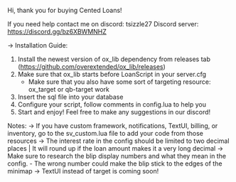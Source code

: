 Hi, thank you for buying Cented Loans!

If you need help contact me on discord: tsizzle27
Discord server: https://discord.gg/bz6XBWMNHZ


-> Installation Guide: 

1. Install the newest version of ox_lib dependency from releases tab (https://github.com/overextended/ox_lib/releases)
2. Make sure that ox_lib starts before LoanScript in your server.cfg
	- Make sure that you also have some sort of targeting resource: ox_target or qb-target work
3. Insert the sql file into your database
4. Configure your script, follow comments in config.lua to help you
5. Start and enjoy! Feel free to make any suggestions in our discord!

Notes:
-> If you have custom framework, notifications, TextUI, billing, or inventory, go to the sv_custom.lua file to add your code from those resources
-> The interest rate in the config should be limited to two decimal places | It will round up if the loan amount makes it a very long decimal
-> Make sure to research the blip display numbers and what they mean in the config. 
	- The wrong number could make the blip stick to the edges of the minimap
-> TextUI instead of target is coming soon!
